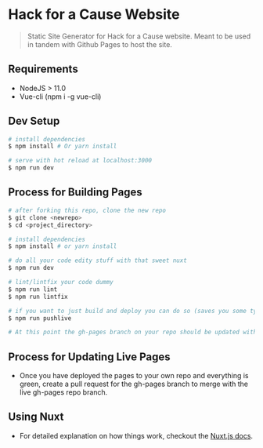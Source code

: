 # Hack for a Cause Website

> Static Site Generator for Hack for a Cause website. Meant to be used in tandem with Github Pages to host the site.

## Requirements
* NodeJS > 11.0
* Vue-cli (npm i -g vue-cli)

## Dev Setup

``` bash
# install dependencies
$ npm install # Or yarn install

# serve with hot reload at localhost:3000
$ npm run dev
```

## Process for Building Pages

``` bash
# after forking this repo, clone the new repo
$ git clone <newrepo>
$ cd <project_directory>

# install dependencies
$ npm install # or yarn install

# do all your code edity stuff with that sweet nuxt
$ npm run dev

# lint/lintfix your code dummy
$ npm run lint
$ npm run lintfix

# if you want to just build and deploy you can do so (saves you some typing)
$ npm run pushlive

# At this point the gh-pages branch on your repo should be updated with the newly generated pages.
```

## Process for Updating Live Pages
* Once you have deployed the pages to your own repo and everything is green, create a pull request for the gh-pages branch to merge with the live gh-pages repo branch.

## Using Nuxt
* For detailed explanation on how things work, checkout the [Nuxt.js docs](https://github.com/nuxt/nuxt.js).
